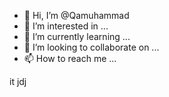 - 👋 Hi, I’m @Qamuhammad
- 👀 I’m interested in ...
- 🌱 I’m currently learning ...
- 💞️ I’m looking to collaborate on ...
- 📫 How to reach me ...

<!---
Qamuhammad/Qamuhammad is a ✨ special ✨ repository because its `README.md` (this file) appears on your GitHub profile.
You can click the Preview link to take a look at your changes.
--->it jdj


